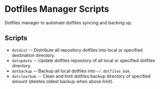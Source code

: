 # Dotfiles Manager Scripts

Dotfiles manager to automate dotfiles syncing and backing up.

## Scripts

- `dotdist` -- Distribute all repository dotfiles into local or specified
  destination directory.
- `dotupdate` -- Update dotfiles repository of all local or specified dotfiles
  directory.
- `dotbackup` -- Backup all local dotfiles into `~/.dotfiles.bak`.
- `dotclearbak` -- Clean and limit dotfiles backup directory of specified
  amount (deletes oldest backup when above limit).

